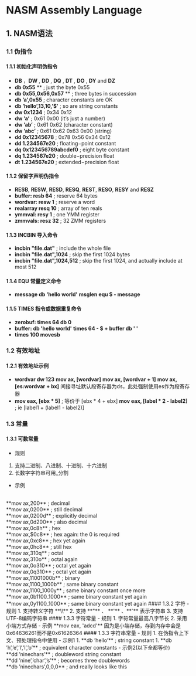 # NASM Assembly Language
## 1. NASM语法
### 1.1 伪指令
#### 1.1.1 初始化声明伪指令
 - **DB** ，**DW** , **DD** , **DQ** , **DT** , **DO** , **DY** and **DZ**
- **db 0x55** ** ; just the byte 0x55
- **db 0x55,0x56,0x57** ** ; three bytes in succession
- **db ’a’,0x55** ; character constants are OK
- **db ’hello’,13,10,’$’** ; so are string constants
- **dw 0x1234** ; 0x34 0x12
- **dw ’a’** ; 0x61 0x00 (it’s just a number)
- **dw ’ab’** ; 0x61 0x62 (character constant)
- **dw ’abc’** ; 0x61 0x62 0x63 0x00 (string)
- **dd 0x12345678** ; 0x78 0x56 0x34 0x12
- **dd 1.234567e20** ; floating−point constant
- **dq 0x123456789abcdef0** ; eight byte constant
- **dq 1.234567e20** ; double−precision float
- **dt 1.234567e20** ; extended−precision float
#### 1.1.2 保留字声明伪指令
- **RESB**, **RESW**, **RESD**, **RESQ**, **REST**, **RESO**, **RESY** and **RESZ**
- **buffer: resb 64** ; reserve 64 bytes
- **wordvar: resw 1** ; reserve a word
- **realarray resq 10** ; array of ten reals
- **ymmval: resy 1** ; one YMM register
- **zmmvals: resz 32** ; 32 ZMM registers
#### 1.1.3 INCBIN 导入命令
- **incbin "file.dat"** ; include the whole file
- **incbin "file.dat",1024** ; skip the first 1024 bytes
- **incbin "file.dat",1024,512** ; skip the first 1024, and actually include at most 512
#### 1.1.4  EQU 常量定义命令
- **message db 'hello world'**
  **msglen equ $ - message**
#### 1.1.5  TIMES 指令或数据重复命令
- **zerobuf: times 64 db 0**
- **buffer: db 'hello world'**
  **times 64 - $ + buffer db ' '**
- **times 100 movesb**
### 1.2 有效地址
#### 1.2.1 有效地址示例
- **wordvar dw 123**
  **mov ax, [wordvar]**
  **mov ax, [wordvar + 1]**
  **mov ax, [es:wordvar + bx]** 间接寻址默认段寄存器为ds，此处强制使用es作为段寄存器
- **mov eax, [ebx * 5]** ; 等价于 [ebx * 4 + ebx]
  **mov eax, [label * 2 - label2]** ; ie [label1 + (label1 - label2)]
### 1.3 常量
#### 1.3.1 可数常量
- 规则
1. 支持二进制、八进制、十进制、十六进制
2. 长数字字符串可用_分割
- 示例
<br/>
**mov ax,200** ; decimal
<br/>
**mov ax,0200** ; still decimal
<br/>
**mov ax,0200d** ; explicitly decimal
<br/>
**mov ax,0d200** ; also decimal
<br/>
**mov ax,0c8h** ; hex
<br/>
**mov ax,$0c8** ; hex again: the 0 is required
<br/>
**mov ax,0xc8** ; hex yet again
<br/>
**mov ax,0hc8** ; still hex
<br/>
**mov ax,310q** ; octal
<br/>
**mov ax,310o** ; octal again
<br/>
**mov ax,0o310** ; octal yet again
<br/>
**mov ax,0q310** ; octal yet again
<br/>
**mov ax,11001000b** ; binary
<br/>
**mov ax,1100_1000b** ; same binary constant
<br/>
**mov ax,1100_1000y** ; same binary constant once more
<br/>
**mov ax,0b1100_1000** ; same binary constant yet again
<br/>
**mov ax,0y1100_1000** ; same binary constant yet again
#### 1.3.2 字符
- 规则
1. 支持转义字符 **\\**
2. 支持 **"** 、 **'** 、**`** 表示字符串
3. 支持UTF-8编码字符串
#### 1.3.3 字符常量
- 规则
1. 字符常量最高八字节长
2. 采用小端方式存储
- 示例
**mov eax, 'adcd'** 因为是小端存储，存到内存中会是0x64636261而不是0x61626364
#### 1.3.3 字符串常量
- 规则
1. 在伪指令上下文、预处理指令中使用
- 示例1
1. **db ’hello’** ; string constant
1. **db ’h’,’e’,’l’,’l’,’o’** ; equivalent character constants
- 示例2(以下全都等价) 
<br/>
**dd ’ninechars’** ; doubleword string constant
<br/>
**dd ’nine’,’char’,’s’** ; becomes three doublewords
<br/>
**db ’ninechars’,0,0,0** ; and really looks like this
